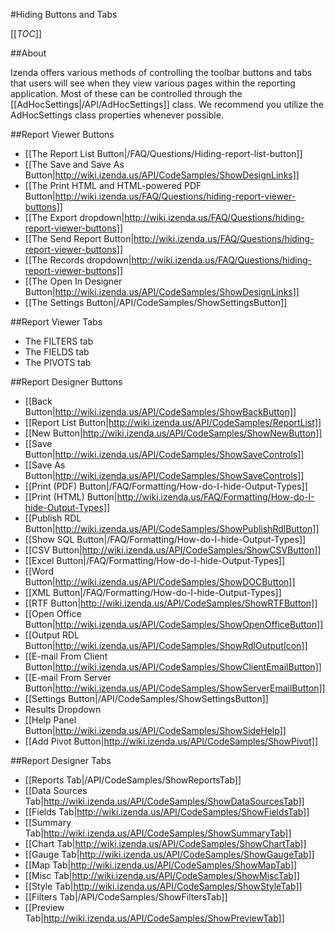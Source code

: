 #Hiding Buttons and Tabs

[[_TOC_]]

##About

Izenda offers various methods of controlling the toolbar buttons and tabs that users will see when they view various pages within the reporting application. Most of these can be controlled through the [[AdHocSettings|/API/AdHocSettings]] class. We recommend you utilize the AdHocSettings class properties whenever possible.

##Report Viewer Buttons

* [[The Report List Button|/FAQ/Questions/Hiding-report-list-button]]
* [[The Save and Save As Button|http://wiki.izenda.us/API/CodeSamples/ShowDesignLinks]]
* [[The Print HTML and HTML-powered PDF Button|http://wiki.izenda.us/FAQ/Questions/hiding-report-viewer-buttons]]
* [[The Export dropdown|http://wiki.izenda.us/FAQ/Questions/hiding-report-viewer-buttons]]
* [[The Send Report Button|http://wiki.izenda.us/FAQ/Questions/hiding-report-viewer-buttons]]
* [[The Records dropdown|http://wiki.izenda.us/FAQ/Questions/hiding-report-viewer-buttons]]
* [[The Open In Designer Button|http://wiki.izenda.us/API/CodeSamples/ShowDesignLinks]]
* [[The Settings Button|/API/CodeSamples/ShowSettingsButton]]

##Report Viewer Tabs

* The FILTERS tab
* The FIELDS tab
* The PIVOTS tab

##Report Designer Buttons

* [[Back Button|http://wiki.izenda.us/API/CodeSamples/ShowBackButton]]
* [[Report List Button|http://wiki.izenda.us/API/CodeSamples/ReportList]]
* [[New Button|http://wiki.izenda.us/API/CodeSamples/ShowNewButton]]
* [[Save Button|http://wiki.izenda.us/API/CodeSamples/ShowSaveControls]]
* [[Save As Button|http://wiki.izenda.us/API/CodeSamples/ShowSaveControls]]
* [[Print (PDF) Button|/FAQ/Formatting/How-do-I-hide-Output-Types]]
* [[Print (HTML) Button|http://wiki.izenda.us/FAQ/Formatting/How-do-I-hide-Output-Types]]
* [[Publish RDL Button|http://wiki.izenda.us/API/CodeSamples/ShowPublishRdlButton]]
* [[Show SQL Button|/FAQ/Formatting/How-do-I-hide-Output-Types]]
* [[CSV Button|http://wiki.izenda.us/API/CodeSamples/ShowCSVButton]]
* [[Excel Button|/FAQ/Formatting/How-do-I-hide-Output-Types]]
* [[Word Button|http://wiki.izenda.us/API/CodeSamples/ShowDOCButton]]
* [[XML Button|/FAQ/Formatting/How-do-I-hide-Output-Types]]
* [[RTF Button|http://wiki.izenda.us/API/CodeSamples/ShowRTFButton]]
* [[Open Office Button|http://wiki.izenda.us/API/CodeSamples/ShowOpenOfficeButton]]
* [[Output RDL Button|http://wiki.izenda.us/API/CodeSamples/ShowRdlOutputIcon]]
* [[E-mail From Client Button|http://wiki.izenda.us/API/CodeSamples/ShowClientEmailButton]]
* [[E-mail From Server Button|http://wiki.izenda.us/API/CodeSamples/ShowServerEmailButton]]
* [[Settings Button|/API/CodeSamples/ShowSettingsButton]]
* Results Dropdown
* [[Help Panel Button|http://wiki.izenda.us/API/CodeSamples/ShowSideHelp]]
* [[Add Pivot Button|http://wiki.izenda.us/API/CodeSamples/ShowPivot]]

##Report Designer Tabs

* [[Reports Tab|/API/CodeSamples/ShowReportsTab]]
* [[Data Sources Tab|http://wiki.izenda.us/API/CodeSamples/ShowDataSourcesTab]]
* [[Fields Tab|http://wiki.izenda.us/API/CodeSamples/ShowFieldsTab]]
* [[Summary Tab|http://wiki.izenda.us/API/CodeSamples/ShowSummaryTab]]
* [[Chart Tab|http://wiki.izenda.us/API/CodeSamples/ShowChartTab]]
* [[Gauge Tab|http://wiki.izenda.us/API/CodeSamples/ShowGaugeTab]]
* [[Map Tab|http://wiki.izenda.us/API/CodeSamples/ShowMapTab]]
* [[Misc Tab|http://wiki.izenda.us/API/CodeSamples/ShowMiscTab]]
* [[Style Tab|http://wiki.izenda.us/API/CodeSamples/ShowStyleTab]]
* [[Filters Tab|/API/CodeSamples/ShowFiltersTab]]
* [[Preview Tab|http://wiki.izenda.us/API/CodeSamples/ShowPreviewTab]]
